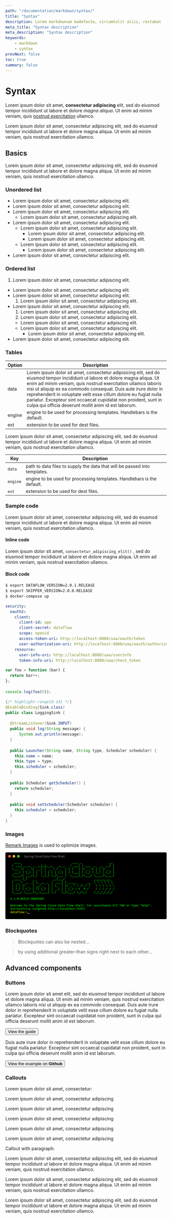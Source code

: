 ```yaml
---
path: "/documentation/markdown/syntax/"
title: "Syntax"
description: Lorem markdownum madefacta, circumtulit aliis, restabat
meta_title: "Syntax description"
meta_description: "Syntax description"
keywords:
    - markdown
    - syntax
prevNext: false
toc: true
summary: false
---
```


# Syntax

Lorem ipsum dolor sit amet, **consectetur adipiscing** elit, sed do eiusmod tempor incididunt ut labore et dolore _magna aliqua_. Ut enim ad minim veniam, quis [nostrud exercitation](http://spring.io) ullamco.

Lorem ipsum dolor sit amet, consectetur adipiscing elit, sed do eiusmod tempor incididunt ut labore et dolore magna aliqua. Ut enim ad minim veniam, quis nostrud exercitation ullamco.

## Basics

Lorem ipsum dolor sit amet, consectetur adipiscing elit, sed do eiusmod tempor incididunt ut labore et dolore magna aliqua. Ut enim ad minim veniam, quis nostrud exercitation ullamco.

### Unordered list

+ Lorem ipsum dolor sit amet, consectetur adipiscing elit.
+ Lorem ipsum dolor sit amet, consectetur adipiscing elit.
+ Lorem ipsum dolor sit amet, consectetur adipiscing elit.
  + Lorem ipsum dolor sit amet, consectetur adipiscing elit.
+ Lorem ipsum dolor sit amet, consectetur adipiscing elit.
  + Lorem ipsum dolor sit amet, consectetur adipiscing elit.
    + Lorem ipsum dolor sit amet, consectetur adipiscing elit.
    + Lorem ipsum dolor sit amet, consectetur adipiscing elit.
  + Lorem ipsum dolor sit amet, consectetur adipiscing elit.
	+ Lorem ipsum dolor sit amet, consectetur adipiscing elit.
+ Lorem ipsum dolor sit amet, consectetur adipiscing elit.

### Ordered list

1. Lorem ipsum dolor sit amet, consectetur adipiscing elit.
+ Lorem ipsum dolor sit amet, consectetur adipiscing elit.
+ Lorem ipsum dolor sit amet, consectetur adipiscing elit.
  1. Lorem ipsum dolor sit amet, consectetur adipiscing elit.
+ Lorem ipsum dolor sit amet, consectetur adipiscing elit.
  1. Lorem ipsum dolor sit amet, consectetur adipiscing elit.
    1. Lorem ipsum dolor sit amet, consectetur adipiscing elit.
    + Lorem ipsum dolor sit amet, consectetur adipiscing elit.
  + Lorem ipsum dolor sit amet, consectetur adipiscing elit.
	+ Lorem ipsum dolor sit amet, consectetur adipiscing elit.
+ Lorem ipsum dolor sit amet, consectetur adipiscing elit.

### Tables

| Option | Description |
| ------ | ----------- |
| data   | Lorem ipsum dolor sit amet, consectetur adipisicing elit, sed do eiusmod tempor incididunt ut labore et dolore magna aliqua. Ut enim ad minim veniam, quis nostrud exercitation ullamco laboris nisi ut aliquip ex ea commodo consequat. Duis aute irure dolor in reprehenderit in voluptate velit esse cillum dolore eu fugiat nulla pariatur. Excepteur sint occaecat cupidatat non proident, sunt in culpa qui officia deserunt mollit anim id est laborum. |
| engine | engine to be used for processing templates. Handlebars is the default. |
| ext    | extension to be used for dest files. |


Lorem ipsum dolor sit amet, consectetur adipiscing elit, sed do eiusmod tempor incididunt ut labore et dolore magna aliqua. Ut enim ad minim veniam, quis nostrud exercitation ullamco.

| Key | Description |
| ----| ------------|
| `data`| path to data files to supply the data that will be passed into templates. |
| `engine`| engine to be used for processing templates. Handlebars is the default. |
| `ext`| extension to be used for dest files. |

### Sample code

Lorem ipsum dolor sit amet, consectetur adipiscing elit, sed do eiusmod tempor incididunt ut labore et dolore magna aliqua. Ut enim ad minim veniam, quis nostrud exercitation ullamco.

#### Inline code

Lorem ipsum dolor sit amet,  `consectetur_adipiscing_elit()` , sed do eiusmod tempor incididunt ut labore et dolore magna aliqua. Ut enim ad minim veniam, quis nostrud exercitation ullamco.

#### Block code

``` bash
$ export DATAFLOW_VERSION=2.0.1.RELEASE
$ export SKIPPER_VERSION=2.0.0.RELEASE
$ docker-compose up
```

``` yaml
security:
  oauth2:
    client:
      client-id: app
      client-secret: dataflow
      scope: openid                                                     
      access-token-uri: http://localhost:8080/uaa/oauth/token
      user-authorization-uri: http://localhost:8080/uaa/oauth/authorize
    resource:
      user-info-uri: http://localhost:8080/uaa/userinfo                 
      token-info-uri: http://localhost:8080/uaa/check_token     
```

``` js
var foo = function (bar) {
  return bar++;
};

console.log(foo(5));
```

``` java
{/* highlight-range{8-14} */}
@EnableBinding(Sink.class)
public class LoggingSink {

  @StreamListener(Sink.INPUT)
  public void log(String message) {
      System.out.println(message);
  }
    
  public Launcher(String name, String type, Scheduler scheduler) {
  	this.name = name;
  	this.type = type;
  	this.scheduler = scheduler;
  }
  
  public Scheduler getScheduler() {
  	return scheduler;
  }

  public void setScheduler(Scheduler scheduler) {
  	this.scheduler = scheduler;
  }
}
```

### Images

[Remark Images](https://github.com/gatsbyjs/gatsby/tree/master/packages/gatsby-remark-images) is used to optimize images. 

![Spring Cloud Data Flow Shell](images/shell.png)

### Blockquotes

> Blockquotes can also be nested...

> by using additional greater-than signs right next to each other...

## Advanced components

### Buttons

Lorem ipsum dolor sit amet elit, sed do eiusmod tempor incididunt ut labore et dolore magna aliqua. Ut enim ad minim veniam, quis nostrud exercitation ullamco laboris nisi ut aliquip ex ea commodo consequat. Duis aute irure dolor in reprehenderit in voluptate velit esse cillum dolore eu fugiat nulla pariatur. Excepteur sint occaecat cupidatat non proident, sunt in culpa qui officia deserunt mollit anim id est laborum.

<button variant="primary" path="http://www.spring.io">View the guide</button>

Duis aute irure dolor in reprehenderit in voluptate velit esse cillum dolore eu fugiat nulla pariatur. Excepteur sint occaecat cupidatat non proident, sunt in culpa qui officia deserunt mollit anim id est laborum.

<button variant="github" path="http://www.spring.io">View the example on **Github**</button>

### Callouts

Lorem ipsum dolor sit amet, consectetur:

<callout variant="danger">Lorem ipsum dolor sit amet, consectetur adipiscing</callout>

<callout variant="warning">Lorem ipsum dolor sit amet, consectetur adipiscing</callout>

<callout>Lorem ipsum dolor sit amet, consectetur adipiscing</callout>

<callout variant="success">Lorem ipsum dolor sit amet, consectetur adipiscing</callout>

<callout variant="tip">Lorem ipsum dolor sit amet, consectetur adipiscing</callout>

Callout with paragraph:

<callout variant="note">
Lorem ipsum dolor sit amet, consectetur adipiscing elit, sed do eiusmod tempor incididunt 
ut labore et dolore magna aliqua. Ut enim ad minim veniam, quis nostrud exercitation ullamco.

Lorem ipsum dolor sit amet, consectetur adipiscing elit, sed do eiusmod tempor incididunt 
ut labore et dolore magna aliqua. Ut enim ad minim veniam, quis nostrud exercitation ullamco.

Lorem ipsum dolor sit amet, consectetur adipiscing elit, sed do eiusmod tempor incididunt 
ut labore et dolore magna aliqua. Ut enim ad minim veniam, quis nostrud exercitation ullamco.

</callout>
